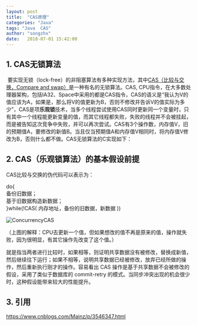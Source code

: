 ```yaml
---
layout: post
title:  "CAS原理"
categories: "Java"
tags: "Java  CAS"
author: "songzhx"
date:   2018-07-01 15:42:00
---
```


## 1. CAS无锁算法

​		要实现无锁（lock-free）的非阻塞算法有多种实现方法，其中[CAS（比较与交换，Compare and swap）](http://en.wikipedia.org/wiki/Compare-and-swap)是一种有名的无锁算法。CAS, CPU指令，在大多数处理器架构，包括IA32、Space中采用的都是CAS指令，CAS的语义是“我认为V的值应该为A，如果是，那么将V的值更新为B，否则不修改并告诉V的值实际为多少”，CAS是项**乐观锁**技术，当多个线程尝试使用CAS同时更新同一个变量时，只有其中一个线程能更新变量的值，而其它线程都失败，失败的线程并不会被挂起，而是被告知这次竞争中失败，并可以再次尝试。CAS有3个操作数，内存值V，旧的预期值A，要修改的新值B。当且仅当预期值A和内存值V相同时，将内存值V修改为B，否则什么都不做。CAS无锁算法的C实现如下：

## 2. CAS（乐观锁算法）的基本假设前提

CAS比较与交换的伪代码可以表示为：

do{   
       备份旧数据；  
       基于旧数据构造新数据；  
}while(!CAS( 内存地址，备份的旧数据，新数据 ))  

![ConcurrencyCAS](https://tva1.sinaimg.cn/large/006y8mN6gy1g6fcsxpbuzj308w04r0st.jpg)

（上图的解释：CPU去更新一个值，但如果想改的值不再是原来的值，操作就失败，因为很明显，有其它操作先改变了这个值。）

就是指当两者进行比较时，如果相等，则证明共享数据没有被修改，替换成新值，然后继续往下运行；如果不相等，说明共享数据已经被修改，放弃已经所做的操作，然后重新执行刚才的操作。容易看出 CAS 操作是基于共享数据不会被修改的假设，采用了类似于数据库的 commit-retry 的模式。当同步冲突出现的机会很少时，这种假设能带来较大的性能提升。



## 3. 引用

https://www.cnblogs.com/Mainz/p/3546347.html

